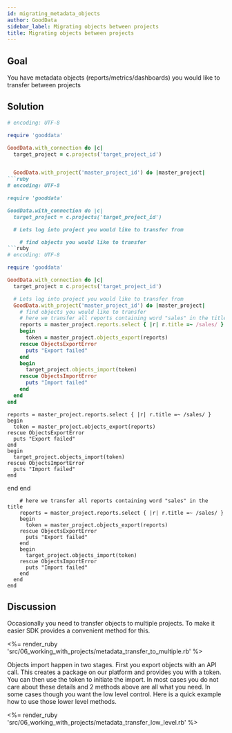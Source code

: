 ```yaml
---
id: migrating_metadata_objects
author: GoodData
sidebar_label: Migrating objects between projects
title: Migrating objects between projects
---
```


Goal
-------

You have metadata objects (reports/metrics/dashboards) you would like to
transfer between projects

Solution
--------


```ruby
# encoding: UTF-8

require 'gooddata'

GoodData.with_connection do |c|
  target_project = c.projects('target_project_id')


  GoodData.with_project('master_project_id') do |master_project|
```ruby
# encoding: UTF-8

require 'gooddata'

GoodData.with_connection do |c|
  target_project = c.projects('target_project_id')

  # Lets log into project you would like to transfer from  

    # find objects you would like to transfer
```ruby
# encoding: UTF-8

require 'gooddata'

GoodData.with_connection do |c|
  target_project = c.projects('target_project_id')

  # Lets log into project you would like to transfer from  
  GoodData.with_project('master_project_id') do |master_project|
    # find objects you would like to transfer
    # here we transfer all reports containing word "sales" in the title
    reports = master_project.reports.select { |r| r.title =~ /sales/ }
    begin
      token = master_project.objects_export(reports)
    rescue ObjectsExportError
      puts "Export failed"
    end
    begin
      target_project.objects_import(token)
    rescue ObjectsImportError
      puts "Import failed"
    end    
  end
end
```
    reports = master_project.reports.select { |r| r.title =~ /sales/ }
    begin
      token = master_project.objects_export(reports)
    rescue ObjectsExportError
      puts "Export failed"
    end
    begin
      target_project.objects_import(token)
    rescue ObjectsImportError
      puts "Import failed"
    end    
  end
end
```
    # here we transfer all reports containing word "sales" in the title
    reports = master_project.reports.select { |r| r.title =~ /sales/ }
    begin
      token = master_project.objects_export(reports)
    rescue ObjectsExportError
      puts "Export failed"
    end
    begin
      target_project.objects_import(token)
    rescue ObjectsImportError
      puts "Import failed"
    end    
  end
end
```

Discussion
----------

Occasionally you need to transfer objects to multiple projects. To make
it easier SDK provides a convenient method for this.

&lt;%= render\_ruby
'src/06\_working\_with\_projects/metadata\_transfer\_to\_multiple.rb'
%&gt;

Objects import happen in two stages. First you export objects with an
API call. This creates a package on our platform and provides you with a
token. You can then use the token to initiate the import. In most cases
you do not care about these details and 2 methods above are all what you
need. In some cases though you want the low level control. Here is a
quick example how to use those lower level methods.

&lt;%= render\_ruby
'src/06\_working\_with\_projects/metadata\_transfer\_low\_level.rb'
%&gt;

